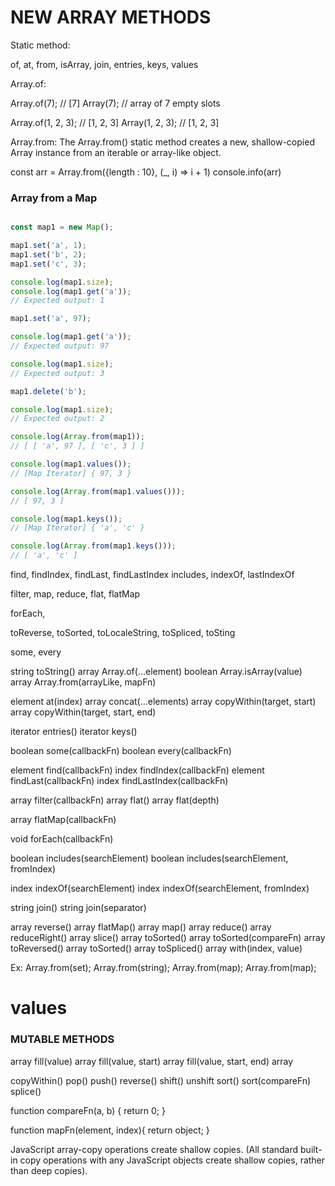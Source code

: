 # NEW ARRAY METHODS

Static method:

of, at, from, isArray, join,
entries, keys, values


Array.of:

Array.of(7); // [7]
Array(7); // array of 7 empty slots

Array.of(1, 2, 3); // [1, 2, 3]
Array(1, 2, 3); // [1, 2, 3]


Array.from:
The Array.from() static method creates a new, shallow-copied Array instance from an iterable or array-like object.


const arr = Array.from({length : 10}, (_, i) => i + 1)
console.info(arr)

### Array from a Map
```javascript

const map1 = new Map();

map1.set('a', 1);
map1.set('b', 2);
map1.set('c', 3);

console.log(map1.size);
console.log(map1.get('a'));
// Expected output: 1

map1.set('a', 97);

console.log(map1.get('a'));
// Expected output: 97

console.log(map1.size);
// Expected output: 3

map1.delete('b');

console.log(map1.size);
// Expected output: 2

console.log(Array.from(map1));
// [ [ 'a', 97 ], [ 'c', 3 ] ]

console.log(map1.values());
// [Map Iterator] { 97, 3 }

console.log(Array.from(map1.values()));
// [ 97, 3 ]

console.log(map1.keys());
// [Map Iterator] { 'a', 'c' }

console.log(Array.from(map1.keys()));
// [ 'a', 'c' ]
```










find, findIndex, findLast, findLastIndex
includes, indexOf, lastIndexOf

filter, map, reduce, flat, flatMap

forEach,

toReverse, toSorted, toLocaleString, toSpliced, toSting


some, every




string		toString()
array		Array.of(...element)
boolean 	Array.isArray(value)
array		Array.from(arrayLike, mapFn)

element 	at(index)
array 		concat(...elements)
array 		copyWithin(target, start)
array		copyWithin(target, start, end)

iterator	entries()
iterator	keys()

boolean 	some(callbackFn)
boolean	every(callbackFn)


element	find(callbackFn)
index		findIndex(callbackFn)
element	findLast(callbackFn)
index		findLastIndex(callbackFn)

array		filter(callbackFn)
array		flat()
array		flat(depth)

array		flatMap(callbackFn)

void		forEach(callbackFn)


boolean 	includes(searchElement)
boolean 	includes(searchElement, fromIndex)

index 		indexOf(searchElement)
index		indexOf(searchElement, fromIndex)



string 		join()
string 		join(separator)

array		reverse()
array		flatMap()
array		map()
array		reduce()
array		reduceRight()
array		slice()
array		toSorted()
array		toSorted(compareFn)
array		toReversed()
array		toSorted()
array		toSpliced()
array		with(index, value)


Ex: 
Array.from(set);
Array.from(string);
Array.from(map);
Array.from(map);



# values

### MUTABLE METHODS

array		fill(value)
array 		fill(value, start)
array		fill(value, start, end)
array		

copyWithin()
pop()
push()
reverse()
shift()
unshift
sort()
sort(compareFn)
splice()

function compareFn(a, b) {
  return 0;
}

function mapFn(element, index){
	return object;
}

JavaScript array-copy operations create shallow copies. (All standard built-in copy operations with any JavaScript objects create shallow copies, rather than deep copies).



















